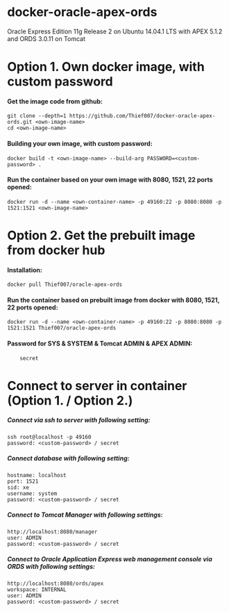 docker-oracle-apex-ords
============================

Oracle Express Edition 11g Release 2 on Ubuntu 14.04.1 LTS with APEX 5.1.2 and ORDS 3.0.11 on Tomcat
# Option 1. Own docker image, with custom password

#### Get the image code from github:

    git clone --depth=1 https://github.com/Thief007/docker-oracle-apex-ords.git <own-image-name>
    cd <own-image-name>

#### Building your own image, with custom password:

    docker build -t <own-image-name> --build-arg PASSWORD=<custom-password> .

#### Run the container based on your own image with 8080, 1521, 22 ports opened:

    docker run -d --name <own-container-name> -p 49160:22 -p 8080:8080 -p 1521:1521 <own-image-name>

# Option 2. Get the prebuilt image from docker hub

#### Installation:

    docker pull Thief007/oracle-apex-ords

#### Run the container based on prebuilt image from docker with 8080, 1521, 22 ports opened:

    docker run -d --name <own-container-name> -p 49160:22 -p 8080:8080 -p 1521:1521 Thief007/oracle-apex-ords    

#### Password for SYS & SYSTEM & Tomcat ADMIN & APEX ADMIN:

        secret


# Connect to server in container (Option 1. / Option 2.)

##### Connect via ssh to server with following setting:

    ssh root@localhost -p 49160
    password: <custom-password> / secret

##### Connect database with following setting:

    hostname: localhost
    port: 1521
    sid: xe
    username: system
    password: <custom-password> / secret


##### Connect to Tomcat Manager with following settings:

    http://localhost:8080/manager
    user: ADMIN
    password: <custom-password> / secret

##### Connect to Oracle Application Express web management console via ORDS with following settings:

    http://localhost:8080/ords/apex
    workspace: INTERNAL
    user: ADMIN
    password: <custom-password> / secret

